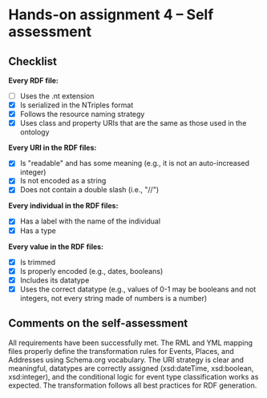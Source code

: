 # Hands-on assignment 4 – Self assessment

## Checklist

**Every RDF file:**

- [ ] Uses the .nt extension
- [x] Is serialized in the NTriples format
- [x] Follows the resource naming strategy
- [x] Uses class and property URIs that are the same as those used in the ontology

**Every URI in the RDF files:**

- [x] Is "readable" and has some meaning (e.g., it is not an auto-increased integer) 
- [x] Is not encoded as a string
- [x] Does not contain a double slash (i.e., "//")

**Every individual in the RDF files:**

- [x] Has a label with the name of the individual
- [x] Has a type

**Every value in the RDF files:**

- [x] Is trimmed
- [x] Is properly encoded (e.g., dates, booleans)
- [x] Includes its datatype
- [x] Uses the correct datatype (e.g., values of 0-1 may be booleans and not integers, not every string made of numbers is a number)

## Comments on the self-assessment

All requirements have been successfully met. The RML and YML mapping files properly define the transformation rules for Events, Places, and Addresses using Schema.org vocabulary. The URI strategy is clear and meaningful, datatypes are correctly assigned (xsd:dateTime, xsd:boolean, xsd:integer), and the conditional logic for event type classification works as expected. The transformation follows all best practices for RDF generation.
